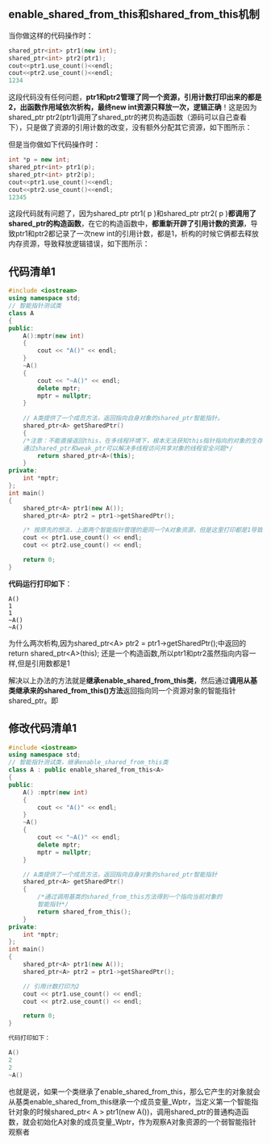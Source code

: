 ## enable_shared_from_this和shared_from_this机制

当你做这样的代码操作时：

```cpp
shared_ptr<int> ptr1(new int);
shared_ptr<int> ptr2(ptr1);
cout<<ptr1.use_count()<<endl;
cout<<ptr2.use_count()<<endl;
1234
```

这段代码没有任何问题，**ptr1和ptr2管理了同一个资源，引用计数打印出来的都是2，出函数作用域依次析构，最终new int资源只释放一次，逻辑正确**！这是因为shared_ptr ptr2(ptr1)调用了shared_ptr的拷贝构造函数（源码可以自己查看下），只是做了资源的引用计数的改变，没有额外分配其它资源，如下图所示：

但是当你做如下代码操作时：

```cpp
int *p = new int;
shared_ptr<int> ptr1(p);
shared_ptr<int> ptr2(p);
cout<<ptr1.use_count()<<endl;
cout<<ptr2.use_count()<<endl;
12345
```

这段代码就有问题了，因为shared_ptr ptr1( p )和shared_ptr ptr2( p )**都调用了shared_ptr的构造函数**，在它的构造函数中，**都重新开辟了引用计数的资源**，导致ptr1和ptr2都记录了一次new int的引用计数，都是1，析构的时候它俩都去释放内存资源，导致释放逻辑错误，如下图所示：



## 代码清单1

```cpp
#include <iostream>
using namespace std;
// 智能指针测试类
class A
{
public:
	A():mptr(new int) 
	{
		cout << "A()" << endl;
	}
	~A()
	{
		cout << "~A()" << endl;
		delete mptr; 
		mptr = nullptr;
	}
	 
	// A类提供了一个成员方法，返回指向自身对象的shared_ptr智能指针。
	shared_ptr<A> getSharedPtr() 
	{ 
	/*注意：不能直接返回this，在多线程环境下，根本无法获知this指针指向的对象的生存状态，
	通过shared_ptr和weak_ptr可以解决多线程访问共享对象的线程安全问题*/
		return shared_ptr<A>(this); 
	}
private:
	int *mptr;
};
int main()
{
	shared_ptr<A> ptr1(new A());
	shared_ptr<A> ptr2 = ptr1->getSharedPtr();

	/* 按原先的想法，上面两个智能指针管理的是同一个A对象资源，但是这里打印都是1导致出main函数A对象析构两次，析构逻辑有问题*/
	cout << ptr1.use_count() << endl; 
	cout << ptr2.use_count() << endl;

	return 0;
}
```

**代码运行打印如下**：

```
A()
1
1
~A()
~A()
```

为什么两次析构,因为shared_ptr\<A> ptr2 = ptr1->getSharedPtr();中返回的return shared_ptr\<A>(this); 还是一个构造函数,所以ptr1和ptr2虽然指向内容一样,但是引用数都是1





解决以上办法的方法就是**继承enable_shared_from_this类**，然后通过**调用从基类继承来的shared_from_this()方法**返回指向同一个资源对象的智能指针shared_ptr。即



## 修改代码清单1

```cpp
#include <iostream>
using namespace std;
// 智能指针测试类，继承enable_shared_from_this类
class A : public enable_shared_from_this<A>
{
public:
	A() :mptr(new int)
	{
		cout << "A()" << endl;
	}
	~A()
	{
		cout << "~A()" << endl;
		delete mptr;
		mptr = nullptr;
	}

	// A类提供了一个成员方法，返回指向自身对象的shared_ptr智能指针
	shared_ptr<A> getSharedPtr()
	{
		/*通过调用基类的shared_from_this方法得到一个指向当前对象的
		智能指针*/
		return shared_from_this();
	}
private:
	int *mptr;
};
int main()
{
	shared_ptr<A> ptr1(new A());
	shared_ptr<A> ptr2 = ptr1->getSharedPtr();

	// 引用计数打印为2
	cout << ptr1.use_count() << endl;
	cout << ptr2.use_count() << endl;

	return 0;
}

代码打印如下：

A()
2
2
~A()

```

也就是说，如果一个类继承了enable_shared_from_this，那么它产生的对象就会从基类enable_shared_from_this继承一个成员变量_Wptr，当定义第一个智能指针对象的时候shared_ptr< A > ptr1(new A())，调用shared_ptr的普通构造函数，就会初始化A对象的成员变量_Wptr，作为观察A对象资源的一个弱智能指针观察者


